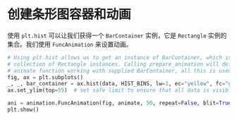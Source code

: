 # 创建条形图容器和动画

使用 `plt.hist` 可以让我们获得一个 `BarContainer` 实例，它是 `Rectangle` 实例的集合。我们使用 `FuncAnimation` 来设置动画。

```python
# Using plt.hist allows us to get an instance of BarContainer, which is a
# collection of Rectangle instances. Calling prepare_animation will define
# animate function working with supplied BarContainer, all this is used to setup FuncAnimation.
fig, ax = plt.subplots()
_, _, bar_container = ax.hist(data, HIST_BINS, lw=1, ec="yellow", fc="green", alpha=0.5)
ax.set_ylim(top=55)  # set safe limit to ensure that all data is visible.

ani = animation.FuncAnimation(fig, animate, 50, repeat=False, blit=True)
plt.show()
```
